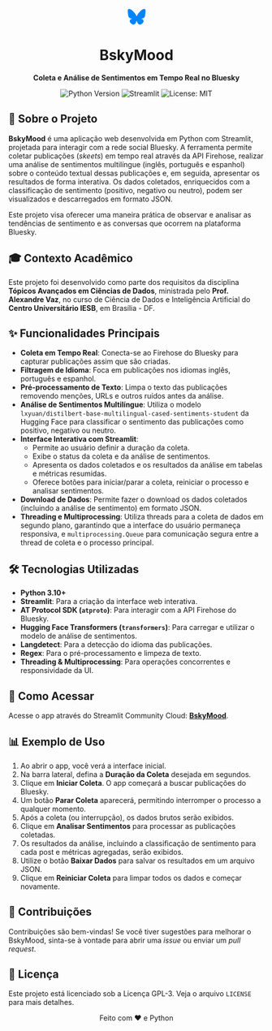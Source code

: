 <p align="center">
  <svg width="35" height="35" viewBox="0 0 64 64" xmlns="http://www.w3.org/2000/svg">
    <path d="M13.873 3.805C21.21 9.332 29.103 20.537 32 26.55v15.882c0-.338-.13.044-.41.867-1.512 4.456-7.418 21.847-20.923 7.944-7.111-7.32-3.819-14.64 9.125-16.85-7.405 1.264-15.73-.825-18.014-9.015C1.12 23.022 0 8.51 0 6.55 0-3.268 8.579-.182 13.873 3.805ZM50.127 3.805C42.79 9.332 34.897 20.537 32 26.55v15.882c0-.338.13.044.41.867 1.512 4.456 7.418 21.847 20.923 7.944 7.111-7.32 3.819-14.64-9.125-16.85 7.405 1.264 15.73-.825 18.014-9.015C62.88 23.022 64 8.51 64 6.55c0-9.818-8.578-6.732-13.873-2.745Z" fill="#0085ff"/>
  </svg>
</p>

<h1 align="center">BskyMood</h1>

<p align="center">
  <strong>Coleta e Análise de Sentimentos em Tempo Real no Bluesky</strong>
</p>

<p align="center">
  <img src="https://img.shields.io/badge/Python-3.10%2B-blue.svg?style=for-the-badge&logo=python" alt="Python Version">
  <img src="https://img.shields.io/badge/Streamlit-Active-brightgreen.svg?style=for-the-badge&logo=streamlit" alt="Streamlit">
  <img src="https://img.shields.io/badge/License-GPL3-yellow.svg?style=for-the-badge" alt="License: MIT">
</p>


## 📝 Sobre o Projeto

**BskyMood** é uma aplicação web desenvolvida em Python com Streamlit, projetada para interagir com a rede social Bluesky. A ferramenta permite coletar publicações (<em>skeets</em>) em tempo real através da API Firehose, realizar uma análise de sentimentos multilíngue (inglês, português e espanhol) sobre o conteúdo textual dessas publicações e, em seguida, apresentar os resultados de forma interativa. Os dados coletados, enriquecidos com a classificação de sentimento (positivo, negativo ou neutro), podem ser visualizados e descarregados em formato JSON.

Este projeto visa oferecer uma maneira prática de observar e analisar as tendências de sentimento e as conversas que ocorrem na plataforma Bluesky.



## 🎓 Contexto Acadêmico

Este projeto foi desenvolvido como parte dos requisitos da disciplina **Tópicos Avançados em Ciências de Dados**, ministrada pelo **Prof. Alexandre Vaz**, no curso de Ciência de Dados e Inteligência Artificial do **Centro Universitário IESB**, em Brasília - DF.



## ✨ Funcionalidades Principais

* **Coleta em Tempo Real**: Conecta-se ao Firehose do Bluesky para capturar publicações assim que são criadas.
* **Filtragem de Idioma**: Foca em publicações nos idiomas inglês, português e espanhol.
* **Pré-processamento de Texto**: Limpa o texto das publicações removendo menções, URLs e outros ruídos antes da análise.
* **Análise de Sentimentos Multilíngue**: Utiliza o modelo `lxyuan/distilbert-base-multilingual-cased-sentiments-student` da Hugging Face para classificar o sentimento das publicações como positivo, negativo ou neutro.
* **Interface Interativa com Streamlit**:
    * Permite ao usuário definir a duração da coleta.
    * Exibe o status da coleta e da análise de sentimentos.
    * Apresenta os dados coletados e os resultados da análise em tabelas e métricas resumidas.
    * Oferece botões para iniciar/parar a coleta, reiniciar o processo e analisar sentimentos.
* **Download de Dados**: Permite fazer o download os dados coletados (incluindo a análise de sentimento) em formato JSON.
* **Threading e Multiprocessing**: Utiliza threads para a coleta de dados em segundo plano, garantindo que a interface do usuário permaneça responsiva, e `multiprocessing.Queue` para comunicação segura entre a thread de coleta e o processo principal.



## 🛠️ Tecnologias Utilizadas

* **Python 3.10+**
* **Streamlit**: Para a criação da interface web interativa.
* **AT Protocol SDK (`atproto`)**: Para interagir com a API Firehose do Bluesky.
* **Hugging Face Transformers (`transformers`)**: Para carregar e utilizar o modelo de análise de sentimentos.
* **Langdetect**: Para a detecção do idioma das publicações.
* **Regex**: Para o pré-processamento e limpeza de texto.
* **Threading & Multiprocessing**: Para operações concorrentes e responsividade da UI.



## 🚀 Como Acessar

Acesse o app através do Streamlit Community Cloud: [**BskyMood**](https://bskymood.streamlit.app).



## 📊 Exemplo de Uso

1.  Ao abrir o app, você verá a interface inicial.
2.  Na barra lateral, defina a **Duração da Coleta** desejada em segundos.
3.  Clique em **Iniciar Coleta**. O app começará a buscar publicações do Bluesky.
4.  Um botão **Parar Coleta** aparecerá, permitindo interromper o processo a qualquer momento.
5.  Após a coleta (ou interrupção), os dados brutos serão exibidos.
6.  Clique em **Analisar Sentimentos** para processar as publicações coletadas.
7.  Os resultados da análise, incluindo a classificação de sentimento para cada post e métricas agregadas, serão exibidos.
8.  Utilize o botão **Baixar Dados** para salvar os resultados em um arquivo JSON.
9.  Clique em **Reiniciar Coleta** para limpar todos os dados e começar novamente.



## 🤝 Contribuições

Contribuições são bem-vindas! Se você tiver sugestões para melhorar o BskyMood, sinta-se à vontade para abrir uma *issue* ou enviar um *pull request*.



## 📄 Licença

Este projeto está licenciado sob a Licença GPL-3. Veja o arquivo `LICENSE` para mais detalhes.



<p align="center">
  Feito com ❤️ e Python
</p>
